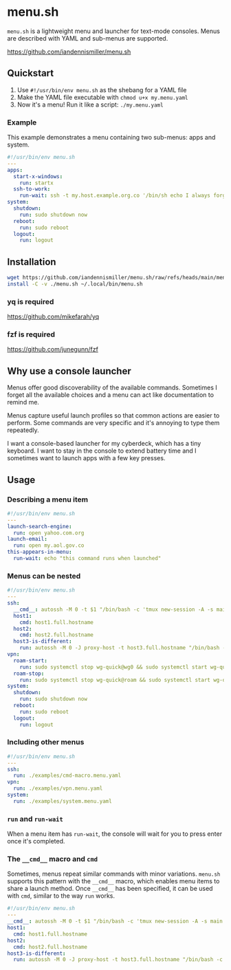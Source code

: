 # menu.sh

`menu.sh` is a lightweight menu and launcher for text-mode consoles.
Menus are described with YAML and sub-menus are supported.

https://github.com/iandennismiller/menu.sh

## Quickstart

1. Use `#!/usr/bin/env menu.sh` as the shebang for a YAML file
2. Make the YAML file executable with `chmod u+x my.menu.yaml`
3. Now it's a menu! Run it like a script: `./my.menu.yaml`

### Example

This example demonstrates a menu containing two sub-menus: apps and system.

```yaml
#!/usr/bin/env menu.sh
---
apps:
  start-x-windows:
    run: startx
  ssh-to-work:
    run-wait: ssh -t my.host.example.org.co '/bin/sh echo I always forget this hostname'
system:
  shutdown:
    run: sudo shutdown now
  reboot:
    run: sudo reboot
  logout:
    run: logout
```

## Installation

```bash
wget https://github.com/iandennismiller/menu.sh/raw/refs/heads/main/menu.sh
install -C -v ./menu.sh ~/.local/bin/menu.sh
```

### yq is required

https://github.com/mikefarah/yq

### fzf is required

https://github.com/junegunn/fzf

## Why use a console launcher

Menus offer good discoverability of the available commands. Sometimes I forget all the available choices and a menu can act like documentation to remind me.

Menus capture useful launch profiles so that common actions are easier to perform. Some commands are very specific and it's annoying to type them repeatedly.

I want a console-based launcher for my cyberdeck, which has a tiny keyboard. I want to stay in the console to extend battery time and I sometimes want to launch apps with a few key presses.

## Usage

### Describing a menu item

```yaml
#!/usr/bin/env menu.sh
---
launch-search-engine:
  run: open yahoo.com.org
launch-email:
  run: open my.aol.gov.co
this-appears-in-menu:
  run-wait: echo "this command runs when launched"
```

### Menus can be nested

```yaml
#!/usr/bin/env menu.sh
---
ssh:
  __cmd__: autossh -M 0 -t $1 "/bin/bash -c 'tmux new-session -A -s main'"
  host1:
    cmd: host1.full.hostname
  host2:
    cmd: host2.full.hostname
  host3-is-different:
    run: autossh -M 0 -J proxy-host -t host3.full.hostname "/bin/bash -c 'tmux new-session -A -s main'"
vpn:
  roam-start:
    run: sudo systemctl stop wg-quick@wg0 && sudo systemctl start wg-quick@roam
  roam-stop:
    run: sudo systemctl stop wg-quick@roam && sudo systemctl start wg-quick@wg0
system:
  shutdown:
    run: sudo shutdown now
  reboot:
    run: sudo reboot
  logout:
    run: logout
```

### Including other menus

```yaml
#!/usr/bin/env menu.sh
---
ssh:
  run: ./examples/cmd-macro.menu.yaml
vpn:
  run: ./examples/vpn.menu.yaml
system:
  run: ./examples/system.menu.yaml
```

### `run` and `run-wait`

When a menu item has `run-wait`, the console will wait for you to press enter once it's completed.

### The `__cmd__` macro and `cmd`

Sometimes, menus repeat similar commands with minor variations.
`menu.sh` supports this pattern with the `__cmd__` macro, which enables menu items to share a launch method.
Once `__cmd__` has been specified, it can be used with `cmd`, similar to the way `run` works.

```yaml
#!/usr/bin/env menu.sh
---
__cmd__: autossh -M 0 -t $1 "/bin/bash -c 'tmux new-session -A -s main'"
host1:
  cmd: host1.full.hostname
host2:
  cmd: host2.full.hostname
host3-is-different:
  run: autossh -M 0 -J proxy-host -t host3.full.hostname "/bin/bash -c 'tmux new-session -A -s main'"
```
